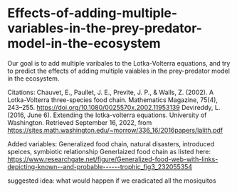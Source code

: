 # Effects-of-adding-multiple-variables-in-the-prey-predator-model-in-the-ecosystem

Our goal is to add multiple varibales to the Lotka-Volterra equations, and try to predict the effects of adding multiple vaiables in the prey-predator model in the ecosystem. 

Citations: 
Chauvet, E., Paullet, J. E., Previte, J. P., &amp; Walls, Z. (2002). A Lotka-Volterra three-species food chain. Mathematics Magazine, 75(4), 243–255. https://doi.org/10.1080/0025570x.2002.11953139 
Devireddy, L. (2016, June 6). Extending the lotka-volterra equations. University of Washington. Retrieved September 16, 2022, from https://sites.math.washington.edu/~morrow/336_16/2016papers/lalith.pdf   

Added variables:
Generalized food chain, natural disasters, introduced speices, symbiotic relationship 
Generlaized food chain as listed here: 
https://www.researchgate.net/figure/Generalized-food-web-with-links-depicting-known--and-probable------trophic_fig3_232055354

suggested idea: what would happen if we eradicated all the mosiquitos

